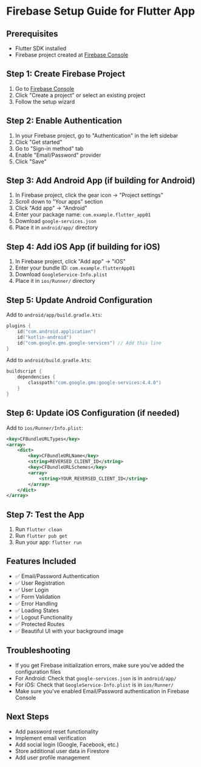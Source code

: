 # Firebase Setup Guide for Flutter App

## Prerequisites
- Flutter SDK installed
- Firebase project created at [Firebase Console](https://console.firebase.google.com/)

## Step 1: Create Firebase Project
1. Go to [Firebase Console](https://console.firebase.google.com/)
2. Click "Create a project" or select an existing project
3. Follow the setup wizard

## Step 2: Enable Authentication
1. In your Firebase project, go to "Authentication" in the left sidebar
2. Click "Get started"
3. Go to "Sign-in method" tab
4. Enable "Email/Password" provider
5. Click "Save"

## Step 3: Add Android App (if building for Android)
1. In Firebase project, click the gear icon → "Project settings"
2. Scroll down to "Your apps" section
3. Click "Add app" → "Android"
4. Enter your package name: `com.example.flutter_app01`
5. Download `google-services.json`
6. Place it in `android/app/` directory

## Step 4: Add iOS App (if building for iOS)
1. In Firebase project, click "Add app" → "iOS"
2. Enter your bundle ID: `com.example.flutterApp01`
3. Download `GoogleService-Info.plist`
4. Place it in `ios/Runner/` directory

## Step 5: Update Android Configuration
Add to `android/app/build.gradle.kts`:
```kotlin
plugins {
    id("com.android.application")
    id("kotlin-android")
    id("com.google.gms.google-services") // Add this line
}
```

Add to `android/build.gradle.kts`:
```kotlin
buildscript {
    dependencies {
        classpath("com.google.gms:google-services:4.4.0")
    }
}
```

## Step 6: Update iOS Configuration (if needed)
Add to `ios/Runner/Info.plist`:
```xml
<key>CFBundleURLTypes</key>
<array>
    <dict>
        <key>CFBundleURLName</key>
        <string>REVERSED_CLIENT_ID</string>
        <key>CFBundleURLSchemes</key>
        <array>
            <string>YOUR_REVERSED_CLIENT_ID</string>
        </array>
    </dict>
</array>
```

## Step 7: Test the App
1. Run `flutter clean`
2. Run `flutter pub get`
3. Run your app: `flutter run`

## Features Included
- ✅ Email/Password Authentication
- ✅ User Registration
- ✅ User Login
- ✅ Form Validation
- ✅ Error Handling
- ✅ Loading States
- ✅ Logout Functionality
- ✅ Protected Routes
- ✅ Beautiful UI with your background image

## Troubleshooting
- If you get Firebase initialization errors, make sure you've added the configuration files
- For Android: Check that `google-services.json` is in `android/app/`
- For iOS: Check that `GoogleService-Info.plist` is in `ios/Runner/`
- Make sure you've enabled Email/Password authentication in Firebase Console

## Next Steps
- Add password reset functionality
- Implement email verification
- Add social login (Google, Facebook, etc.)
- Store additional user data in Firestore
- Add user profile management
